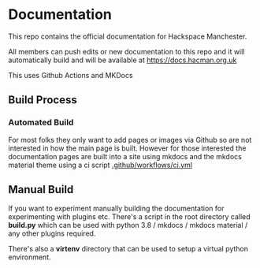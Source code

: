 
# Documentation

This repo contains the official documentation for Hackspace Manchester. 

All members can push edits or new documentation to this repo and it will automatically build and will be available at https://docs.hacman.org.uk

This uses Github Actions and MKDocs

## Build Process

### Automated Build

For most folks they only want to add pages or images via Github so are not interested in how the main page is built.
However for those interested the documentation pages are built into a site using mkdocs and the mkdocs material theme using a ci script
[.github/workflows/ci.yml](.github/workflows/ci.yml)

## Manual Build

If you want to experiment manually building the documentation for experimenting with plugins etc. There's a script in the root directory called **build.py** which can be used with python 3.8 / mkdocs / mkdocs material / any other plugins required.

There's also a **virtenv** directory that can be used to setup a virtual python environment.
